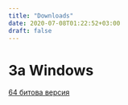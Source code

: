 ```yaml
---
title: "Downloads"
date: 2020-07-08T01:22:52+03:00
draft: false
---
```



# За Windows

[64 битова версия](http://foo.com)


